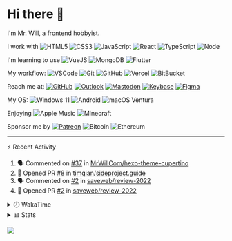 # Hi there 👋

I'm Mr. Will, a frontend hobbyist.

I work with ![HTML5](https://img.shields.io/badge/HTML5-E34F26.svg?logo=html5&logoColor=white) ![CSS3](https://img.shields.io/badge/CSS3-1572B6.svg?logo=css3&logoColor=white) ![JavaScript](https://img.shields.io/badge/JavaScript-F7DF1E.svg?logo=javascript&logoColor=black) ![React](https://img.shields.io/badge/React-20232a.svg?logo=react&logoColor=61DAFB) ![TypeScript](https://img.shields.io/badge/TypeScript-007ACC.svg?logo=typescript&logoColor=white) ![Node](https://img.shields.io/badge/Node.js-43853D.svg?logo=node.js&logoColor=white)

I'm learning to use ![VueJS](https://img.shields.io/badge/Vue.js-35495e.svg?logo=vue.js&logoColor=4FC08D) ![MongoDB](https://img.shields.io/badge/MongoDB-4ea94b.svg?logo=mongodb&logoColor=white) ![Flutter](https://img.shields.io/badge/Flutter-02569B.svg?logo=flutter&logoColor=white)

My workflow: ![VSCode](https://img.shields.io/badge/VS%20Code-007ACC?logo=visual-studio-code&logoColor=white) ![Git](https://img.shields.io/badge/Git-black?logo=git) ![GitHub](https://img.shields.io/badge/GitHub-181717.svg?logo=github&logoColor=white) ![Vercel](https://img.shields.io/badge/Vercel-333?logo=vercel) ![BitBucket](https://img.shields.io/badge/BitBucket-darkblue?logo=bitbucket)

Reach me at: [![GitHub](https://img.shields.io/badge/GitHub-MrWillCom-181717.svg?logo=github&logoColor=white)](https://github.com/MrWillCom) [![Outlook](https://img.shields.io/badge/Outlook-mr.will.com%40outlook.com-0078D4?logo=microsoft-outlook&logoColor=white)](mailto:mr.will.com@outlook.com) [![Mastodon](https://img.shields.io/badge/Mastodon-@MrWillCom@noc.social-3088D4?logo=mastodon&logoColor=white)](https://noc.social/@MrWillCom) [![Keybase](https://img.shields.io/badge/Keybase-mrwillcom-33A0FF?logo=keybase&logoColor=white)](https://keybase.io/mrwillcom) [![Figma](https://img.shields.io/badge/Figma-MrWillCom-F24E1E?logo=figma&logoColor=white)](https://figma.com/@MrWillCom)

My OS: ![Windows 11](https://img.shields.io/badge/Windows%2011-0078D6?logo=microsoft&logoColor=white) ![Android](https://img.shields.io/badge/Android-3DDC84?logo=android&logoColor=white) ![macOS Ventura](https://img.shields.io/badge/macOS%20Ventura-242524?logo=apple&logoColor=white)

Enjoying ![Apple Music](https://img.shields.io/badge/-Apple%20Music-FA243C.svg?logo=apple-music&logoColor=white) ![Minecraft](https://img.shields.io/badge/Minecraft-JE%201.19.2-62B47A.svg?logo=mojang-studios&logoColor=white)

Sponsor me by [![Patreon](https://img.shields.io/badge/Patreon-MrWillCom-F96854.svg?logo=patreon&logoColor=white)](https://www.patreon.com/MrWillCom) ![Bitcoin](https://img.shields.io/badge/Bitcoin-bc1qd8w0qdjdj8gy6nr4cwvfywsv7w7ysqzwdf7sm5-000000.svg?logo=bitcoin&logoColor=white) ![Ethereum](https://img.shields.io/badge/Ethereum-0x44Baea5016C461aA838ff9B369A60246A9a540Eb-3C3C3D.svg?logo=ethereum&logoColor=white)

---

⚡ Recent Activity

<!--START_SECTION:activity-->
1. 🗣 Commented on [#37](https://github.com/MrWillCom/hexo-theme-cupertino/issues/37) in [MrWillCom/hexo-theme-cupertino](https://github.com/MrWillCom/hexo-theme-cupertino)
2. 💪 Opened PR [#8](https://github.com/timqian/sideproject.guide/pull/8) in [timqian/sideproject.guide](https://github.com/timqian/sideproject.guide)
3. 🗣 Commented on [#2](https://github.com/saveweb/review-2022/issues/2) in [saveweb/review-2022](https://github.com/saveweb/review-2022)
4. 💪 Opened PR [#2](https://github.com/saveweb/review-2022/pull/2) in [saveweb/review-2022](https://github.com/saveweb/review-2022)
<!--END_SECTION:activity-->

<details>
<summary>🕗 WakaTime</summary>

<!--START_SECTION:waka-->
![Code Time](http://img.shields.io/badge/Code%20Time-280%20hrs%2049%20mins-blue)

**I'm an Early 🐤** 

```text
🌞 Morning    119 commits    ███░░░░░░░░░░░░░░░░░░░░░░   13.98% 
🌆 Daytime    321 commits    █████████░░░░░░░░░░░░░░░░   37.72% 
🌃 Evening    396 commits    ███████████░░░░░░░░░░░░░░   46.53% 
🌙 Night      15 commits     ░░░░░░░░░░░░░░░░░░░░░░░░░   1.76%

```
📅 **I'm Most Productive on Wednesday** 

```text
Monday       121 commits    ███░░░░░░░░░░░░░░░░░░░░░░   14.22% 
Tuesday      142 commits    ████░░░░░░░░░░░░░░░░░░░░░   16.69% 
Wednesday    145 commits    ████░░░░░░░░░░░░░░░░░░░░░   17.04% 
Thursday     106 commits    ███░░░░░░░░░░░░░░░░░░░░░░   12.46% 
Friday       87 commits     ██░░░░░░░░░░░░░░░░░░░░░░░   10.22% 
Saturday     141 commits    ████░░░░░░░░░░░░░░░░░░░░░   16.57% 
Sunday       109 commits    ███░░░░░░░░░░░░░░░░░░░░░░   12.81%

```


📊 **This Week I Spent My Time On** 

```text
⌚︎ Time Zone: Asia/Shanghai

💬 Programming Languages: 
Markdown                 4 hrs 7 mins        ███████████░░░░░░░░░░░░░░   45.8% 
Other                    2 hrs 9 mins        ██████░░░░░░░░░░░░░░░░░░░   23.96% 
Dart                     1 hr 53 mins        █████░░░░░░░░░░░░░░░░░░░░   21.03% 
MDX                      18 mins             ░░░░░░░░░░░░░░░░░░░░░░░░░   3.36% 
TeX                      14 mins             ░░░░░░░░░░░░░░░░░░░░░░░░░   2.71%

🔥 Editors: 
VS Code                  9 hrs 1 min         █████████████████████████   100.0%

💻 Operating System: 
Windows                  8 hrs 37 mins       ████████████████████████░   95.57% 
Mac                      23 mins             █░░░░░░░░░░░░░░░░░░░░░░░░   4.43%

```

**I Mostly Code in JavaScript** 

```text
JavaScript               19 repos            █████████████░░░░░░░░░░░░   54.29% 
CSS                      6 repos             ████░░░░░░░░░░░░░░░░░░░░░   17.14% 
C++                      3 repos             ██░░░░░░░░░░░░░░░░░░░░░░░   8.57% 
SCSS                     2 repos             █░░░░░░░░░░░░░░░░░░░░░░░░   5.71% 
Swift                    2 repos             █░░░░░░░░░░░░░░░░░░░░░░░░   5.71%

```



 Last Updated on 02/02/2023 18:41:36 UTC
<!--END_SECTION:waka-->

</details>

<details>
  <summary>📊 Stats</summary>
  <img src="https://github-readme-stats.vercel.app/api?username=MrWillCom&hide_title=true&show_icons=true&count_private=true&include_all_commits=true" alt="Stats">
</details>

![](https://hit.yhype.me/github/profile?user_id=47271684)
